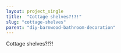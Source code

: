 ```yaml
---
layout: project_single
title:  "Cottage shelves?!?!"
slug: "cottage-shelves"
parent: "diy-barnwood-bathroom-decoration"
---
```

Cottage shelves?!?!